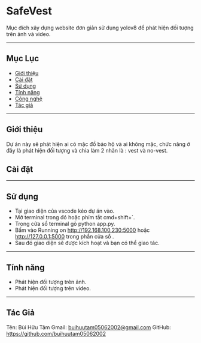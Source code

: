 # SafeVest

Mục đích xây dựng website đơn giản sử dụng yolov8 để phát hiện đối tượng trên ảnh và video.

---

## Mục Lục 
- [Giới thiệu](#giới-thiệu)
- [Cài đặt](#cài-đặt)
- [Sử dụng](#sử-dụng)
- [Tính năng](#tính-năng)
- [Công nghệ](#công-nghệ)
- [Tác giả](#tác-giả)

---

## Giới thiệu
Dự án này sẽ phát hiện ai có mặc đồ bảo hộ và ai không mặc, chức năng ở đây là phát hiện đối tượng và chia làm 2 nhãn là : vest và no-vest.

## Cài đặt 

---

## Sử dụng

- Tại giao diện của vscode kéo dự án vào.
- Mở terminal trong đó hoặc phím tắt cmd+shift+`.
- Trong cửa sổ terminal gõ python app.py.
- Bấm vào Running on http://192.168.100.230:5000 hoặc http://127.0.0.1:5000 trong phần cửa sổ .
- Sau đó giao diện sẽ được kích hoạt và bạn có thể giao tác.



--- 
## Tính năng

 - Phát hiện đối tượng trên ảnh.
 - Phát hiện đối tượng trên video.
---

 ## Tác Giả

Tên: Bùi Hữu Tâm
Gmail: buihuutam05062002@gmail.com
GitHub: https://github.com/buihuutam05062002